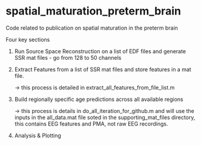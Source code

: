 # spatial_maturation_preterm_brain
Code related to publication on spatial maturation in the preterm brain

Four key sections

1. Run Source Space Reconstruction on a list of EDF files and generate SSR mat files - go from 128 to 50 channels
2. Extract Features from a list of SSR mat files and store features in a mat file.

     -> this process is detailed in extract_all_features_from_file_list.m
   
4. Build regionally specific age predictions across all available regions

     -> this process is details in do_all_iteration_for_github.m and will use the inputs in the all_data.mat file soted in the supporting_mat_files directory, this contains EEG features and PMA, not raw EEG recordings.
   
6. Analysis & Plotting
